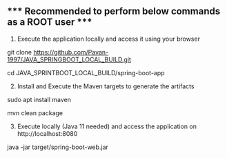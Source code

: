 *** Recommended to perform below commands as a ROOT user ***
----------------------------------------------------------------------------------------------


1. Execute the application locally and access it using your browser

git clone https://github.com/Pavan-1997/JAVA_SPRINGBOOT_LOCAL_BUILD.git

cd JAVA_SPRINTBOOT_LOCAL_BUILD/spring-boot-app


2. Install and Execute the Maven targets to generate the artifacts

sudo apt install maven

mvn clean package


3. Execute locally (Java 11 needed) and access the application on http://localhost:8080

java -jar target/spring-boot-web.jar
